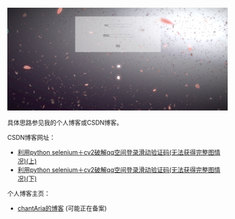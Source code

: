 ![image-20201218213745626](README/image-20201218213745626.png)

具体思路参见我的个人博客或CSDN博客。

CSDN博客网址：

- [利用python selenium＋cv2破解qq空间登录滑动验证码(无法获得完整图情况)(上)](https://blog.csdn.net/qq_31436871/article/details/104703221)
- [利用python selenium＋cv2破解qq空间登录滑动验证码(无法获得完整图情况)(下)](https://blog.csdn.net/qq_31436871/article/details/111396847)

个人博客主页：

- [chantAria的博客](https://chantaria.xyz/) (可能正在备案)